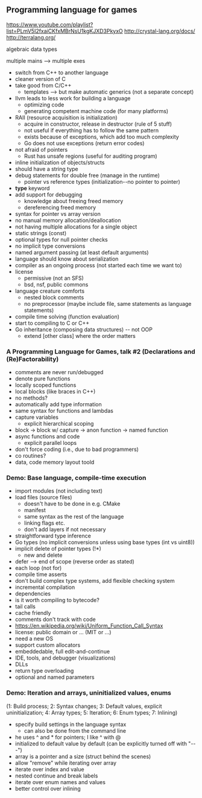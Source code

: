 
## Programming language for games

https://www.youtube.com/playlist?list=PLmV5I2fxaiCKfxMBrNsU1kgKJXD3PkyxO
http://crystal-lang.org/docs/
http://terralang.org/

algebraic data types

multiple mains --> multiple exes

- switch from C++ to another language
- cleaner version of C
- take good from C/C++
    + templates --> but make automatic generics (not a separate concept)
- llvm leads to less work for building a language
    + optimizing code
    + generating competent machine code (for many platforms)
- RAII (resource acquisition is initialization)
    + acquire in constructor, release in destructor (rule of 5 stuff)
    + not useful if everything has to follow the same pattern
    + exists because of exceptions, which add too much complexity
    + Go does not use exceptions (return error codes)
- not afraid of pointers
    + Rust has unsafe regions (useful for auditing program)
- inline initialization of objects/structs
- should have a string type
- debug statements for double free (manage in the runtime)
    + pointer vs reference types (initialization--no pointer to pointer)
- **type** keyword
- add support for debugging
    + knowledge about freeing freed memory
    + dereferencing freed memory
- syntax for pointer vs array version
- no manual memory allocation/deallocation
- not having multiple allocations for a single object
- static strings (const)
- optional types for null pointer checks
- no implicit type conversions
- named argument passing (at least default arguments)
- language should know about serialization
- compiler as an ongoing process (not started each time we want to)
- license
    + permissive (not an SFS)
    + bsd, nsf, public commons
- language creature comforts
    + nested block comments
    + no preprocessor (maybe include file, same statements as language statements)
- compile time solving (function evaluation)
- start to compiling to C or C++
- Go inheritance (composing data structures) -- not OOP
    + extend [other class] where the order matters

### A Programming Language for Games, talk #2 (Declarations and (Re)Factorability)

- comments are never run/debugged
- denote pure functions
- locally scoped functions
- local blocks (like braces in C++)
- no methods?
- automatically add type information
- same syntax for functions and lambdas
- capture variables
    + explicit hierarchical scoping
- block -> block w/ capture -> anon function -> named function
- async functions and code
    + explicit parallel loops
- don't force coding (i.e., due to bad programmers)
- co routines?
- data, code memory layout toold

### Demo: Base language, compile-time execution

- import modules (not including text)
- load files (source files)
    + doesn't have to be done in e.g. CMake
    + manifest
    + same syntax as the rest of the language
    + linking flags etc.
    + don't add layers if not necessary
- straightforward type inference
- Go types (no implicit conversions unless using base types (int vs uint8))
- implicit delete of pointer types (!*)
    + new and delete
- defer --> end of scope (reverse order as stated)
- each loop (not for)
- compile time asserts
- don't build complex type systems, add flexible checking system
- incremental compilation
- dependencies
- is it worth compiling to bytecode?
- tail calls
- cache friendly
- comments don't track with code
- https://en.wikipedia.org/wiki/Uniform_Function_Call_Syntax
- license: public domain or ... (MIT or ...)
- need a new OS
- support custom allocators
- embeddedable, full edit-and-continue
- IDE, tools, and debugger (visualizations)
- DLLs
- return type overloading
- optional and named parameters

### Demo: Iteration and arrays, uninitialized values, enums

(1: Build process; 2: Syntax changes; 3: Default values, explicit uninitialization; 4: Array types; 5: Iteration; 6: Enum types; 7: Inlining)

- specify build settings in the language syntax
    + can also be done from the command line
- he uses ^ and * for pointers; I like ^ with @
- initialized to default value by default (can be explicitly turned off with "---")
- array is a pointer and a size (struct behind the scenes)
- allow "remove" while iterating over array
- iterate over index and value
- nested continue and break labels
- iterate over enum names and values
- better control over inlining






